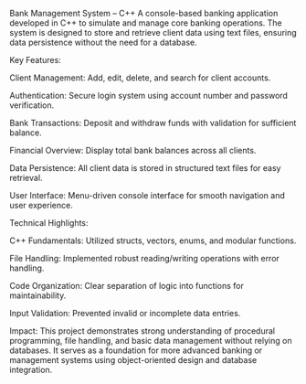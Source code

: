Bank Management System – C++
A console-based banking application developed in C++ to simulate and manage core banking operations. The system is designed to store and retrieve client data using text files, ensuring data persistence without the need for a database.

Key Features:

Client Management: Add, edit, delete, and search for client accounts.

Authentication: Secure login system using account number and password verification.

Bank Transactions: Deposit and withdraw funds with validation for sufficient balance.

Financial Overview: Display total bank balances across all clients.

Data Persistence: All client data is stored in structured text files for easy retrieval.

User Interface: Menu-driven console interface for smooth navigation and user experience.

Technical Highlights:

C++ Fundamentals: Utilized structs, vectors, enums, and modular functions.

File Handling: Implemented robust reading/writing operations with error handling.

Code Organization: Clear separation of logic into functions for maintainability.

Input Validation: Prevented invalid or incomplete data entries.

Impact:
This project demonstrates strong understanding of procedural programming, file handling, and basic data management without relying on databases. It serves as a foundation for more advanced banking or management systems using object-oriented design and database integration.

